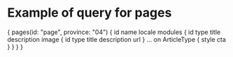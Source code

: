 # Example of query for pages

{
  pages(id: "page", province: "04") {
    id
    name
    locale
    modules {
      id
      type
      title
      description
      image {
        id
        type
        title
        description
        url
      }
      ... on ArticleType {
        style
        cta
      }
    }
  }
}
